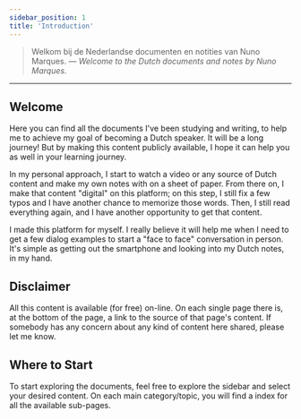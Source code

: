 ```yaml
---
sidebar_position: 1
title: 'Introduction'
---
```


> Welkom bij de Nederlandse documenten en notities van Nuno Marques.
> _— Welcome to the Dutch documents and notes by Nuno Marques._

---

## Welcome

Here you can find all the documents I've been studying and writing, to help me to achieve my goal of becoming a Dutch speaker. It will be a long journey! But by making this content publicly available, I hope it can help you as well in your learning journey.

In my personal approach, I start to watch a video or any source of Dutch content and make my own notes with on a sheet of paper. From there on, I make that content "digital" on this platform; on this step, I still fix a few typos and I have another chance to memorize those words. Then, I still read everything again, and I have another opportunity to get that content.

I made this platform for myself. I really believe it will help me when I need to get a few dialog examples to start a "face to face" conversation in person. It's simple as getting out the smartphone and looking into my Dutch notes, in my hand.

## Disclaimer

All this content is available (for free) on-line. On each single page there is, at the bottom of the page, a link to the source of that page's content. If somebody has any concern about any kind of content here shared, please let me know.

## Where to Start

To start exploring the documents, feel free to explore the sidebar and select your desired content. On each main category/topic, you will find a index for all the available sub-pages.
